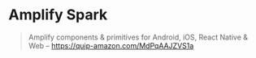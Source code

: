# Amplify Spark

> Amplify components & primitives for Android, iOS, React Native & Web
> – https://quip-amazon.com/MdPqAAJZVS1a
